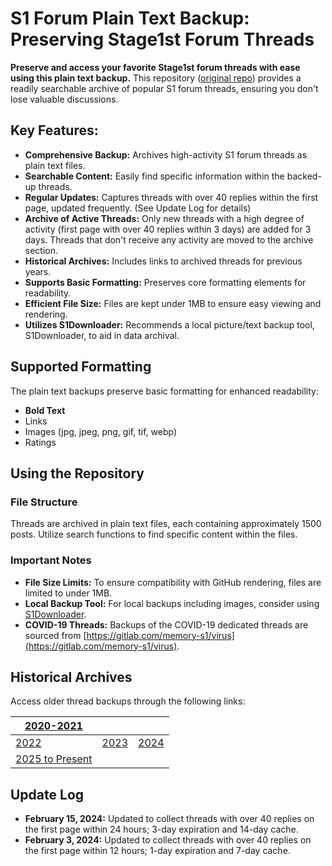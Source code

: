 # S1 Forum Plain Text Backup: Preserving Stage1st Forum Threads

**Preserve and access your favorite Stage1st forum threads with ease using this plain text backup.** This repository ([original repo](https://github.com/TomoeMami/S1PlainTextBackup)) provides a readily searchable archive of popular S1 forum threads, ensuring you don't lose valuable discussions.

## Key Features:

*   **Comprehensive Backup:** Archives high-activity S1 forum threads as plain text files.
*   **Searchable Content:** Easily find specific information within the backed-up threads.
*   **Regular Updates:** Captures threads with over 40 replies within the first page, updated frequently. (See Update Log for details)
*   **Archive of Active Threads:** Only new threads with a high degree of activity (first page with over 40 replies within 3 days) are added for 3 days. Threads that don't receive any activity are moved to the archive section.
*   **Historical Archives:** Includes links to archived threads for previous years.
*   **Supports Basic Formatting:** Preserves core formatting elements for readability.
*   **Efficient File Size:**  Files are kept under 1MB to ensure easy viewing and rendering.
*   **Utilizes S1Downloader:** Recommends a local picture/text backup tool, S1Downloader, to aid in data archival.

## Supported Formatting

The plain text backups preserve basic formatting for enhanced readability:

*   **Bold Text**
*   Links
*   Images (jpg, jpeg, png, gif, tif, webp)
*   Ratings

## Using the Repository

### File Structure

Threads are archived in plain text files, each containing approximately 1500 posts. Utilize search functions to find specific content within the files.

### Important Notes

*   **File Size Limits:** To ensure compatibility with GitHub rendering, files are limited to under 1MB.
*   **Local Backup Tool:** For local backups including images, consider using [S1Downloader](https://github.com/shuangluoxss/Stage1st-downloader).
*   **COVID-19 Threads:** Backups of the COVID-19 dedicated threads are sourced from [https://gitlab.com/memory-s1/virus](https://gitlab.com/memory-s1/virus).

## Historical Archives

Access older thread backups through the following links:

| [2020-2021](https://github.com/TomoeMami/S1PlainTextArchive2021) |  |  |
|---|---|---|
| [2022](https://github.com/TomoeMami/S1PlainTextArchive2022) | [2023](https://github.com/TomoeMami/S1PlainTextArchive2023) | [2024](https://github.com/TomoeMami/S1PlainTextArchive2024) |
| [2025 to Present](https://github.com/TomoeMami/S1PlainTextArchive2025) |  |  |

## Update Log

*   **February 15, 2024:** Updated to collect threads with over 40 replies on the first page within 24 hours; 3-day expiration and 14-day cache.
*   **February 3, 2024:** Updated to collect threads with over 40 replies on the first page within 12 hours; 1-day expiration and 7-day cache.